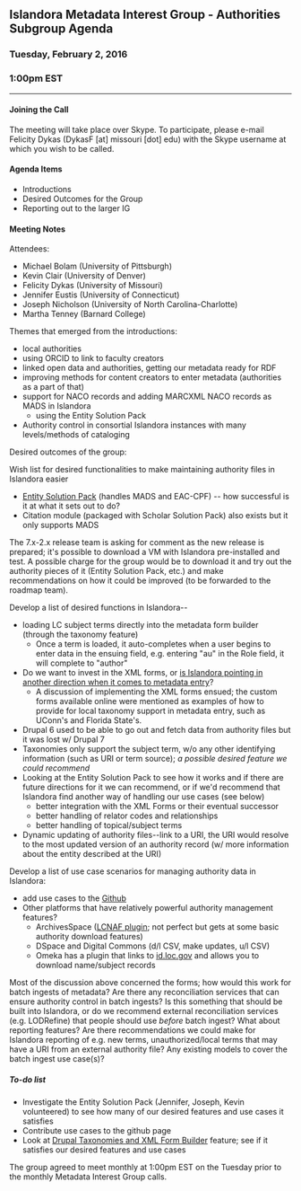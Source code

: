 ## Islandora Metadata Interest Group - Authorities Subgroup Agenda
### Tuesday, February 2, 2016
### 1:00pm EST
---
#### Joining the Call

The meeting will take place over Skype. To participate, please e-mail Felicity Dykas (DykasF [at] missouri [dot] edu) with the Skype username at which you wish to be called.

#### Agenda Items

* Introductions
* Desired Outcomes for the Group
* Reporting out to the larger IG

#### Meeting Notes

Attendees:

* Michael Bolam (University of Pittsburgh)
* Kevin Clair (University of Denver)
* Felicity Dykas (University of Missouri)
* Jennifer Eustis (University of Connecticut)
* Joseph Nicholson (University of North Carolina-Charlotte)
* Martha Tenney (Barnard College)

Themes that emerged from the introductions:

* local authorities
* using ORCID to link to faculty creators
* linked open data and authorities, getting our metadata ready for RDF
* improving methods for content creators to enter metadata (authorities as a part of that)
* support for NACO records and adding MARCXML NACO records as MADS in Islandora
  * using the Entity Solution Pack
* Authority control in consortial Islandora instances with many levels/methods of cataloging

Desired outcomes of the group:

Wish list for desired functionalities to make maintaining authority files in Islandora easier
* [Entity Solution Pack](https://wiki.duraspace.org/display/ISLANDORA715/Entities+Solution+Pack) (handles MADS and EAC-CPF) -- how successful is it at what it sets out to do?
* Citation module (packaged with Scholar Solution Pack) also exists but it only supports MADS

The 7.x-2.x release team is asking for comment as the new release is prepared; it's possible to download a VM with Islandora pre-installed and test. A possible charge for the group would be to download it and try out the authority pieces of it (Entity Solution Pack, etc.) and make recommendations on how it could be improved (to be forwarded to the roadmap team).

Develop a list of desired functions in Islandora--
* loading LC subject terms directly into the metadata form builder (through the taxonomy feature)
  * Once a term is loaded, it auto-completes when a user begins to enter data in the ensuing field, e.g. entering "au" in the Role field, it will complete to "author"
* Do we want to invest in the XML forms, or [is Islandora pointing in another direction when it comes to metadata entry](http://islandora.ca/content/future-forms-islandora)?
  * A discussion of implementing the XML forms ensued; the custom forms available online were mentioned as examples of how to provide for local taxonomy support in metadata entry, such as UConn's and Florida State's.
* Drupal 6 used to be able to go out and fetch data from authority files but it was lost w/ Drupal 7
* Taxonomies only support the subject term, w/o any other identifying information (such as URI or term source); *a possible desired feature we could recommend*
* Looking at the Entity Solution Pack to see how it works and if there are future directions for it we can recommend, or if we'd recommend that Islandora find another way of handling our use cases (see below)
  * better integration with the XML Forms or their eventual successor
  * better handling of relator codes and relationships
  * better handling of topical/subject terms
* Dynamic updating of authority files--link to a URI, the URI would resolve to the most updated version of an authority record (w/ more information about the entity described at the URI)

Develop a list of use case scenarios for managing authority data in Islandora:
* add use cases to the [Github](https://github.com/islandora-interest-groups/Islandora-Metadata-Interest-Group/tree/master/Authorities-Subgroup)
* Other platforms that have relatively powerful authority management features?
  * ArchivesSpace ([LCNAF plugin](https://github.com/archivesspace/archivesspace/tree/master/plugins/lcnaf); not perfect but gets at some basic authority download features)
  * DSpace and Digital Commons (d/l CSV, make updates, u/l CSV)
  * Omeka has a plugin that links to [id.loc.gov](http://id.loc.gov) and allows you to download name/subject records

Most of the discussion above concerned the forms; how would this work for batch ingests of metadata? Are there any reconciliation services that can ensure authority control in batch ingests? Is this something that should be built into Islandora, or do we recommend external reconciliation services (e.g. LODRefine) that people should use *before* batch ingest? What about reporting features? Are there recommendations we could make for Islandora reporting of e.g. new terms, unauthorized/local terms that may have a URI from an external authority file? Any existing models to cover the batch ingest use case(s)?

##### To-do list

* Investigate the Entity Solution Pack (Jennifer, Joseph, Kevin volunteered) to see how many of our desired features and use cases it satisfies
* Contribute use cases to the github page
* Look at [Drupal Taxonomies and XML Form Builder](https://groups.google.com/forum/#!topic/islandora/O5bXlqeAVoc) feature; see if it satisfies our desired features and use cases

The group agreed to meet monthly at 1:00pm EST on the Tuesday prior to the monthly Metadata Interest Group calls.
